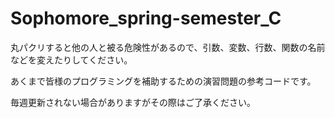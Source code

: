 # Sophomore_spring-semester_C

丸パクリすると他の人と被る危険性があるので、引数、変数、行数、関数の名前などを変えたりしてください。

あくまで皆様のプログラミングを補助するための演習問題の参考コードです。

毎週更新されない場合がありますがその際はご了承ください。
